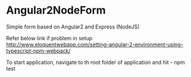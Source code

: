 # Angular2NodeForm
Simple form based on Angular2 and Express (NodeJS)

Refer below link if problem in setup
http://www.eloquentwebapp.com/setting-angular-2-environment-using-typescript-npm-webpack/


To start application, navigate to th root folder of application and hit -
npm test